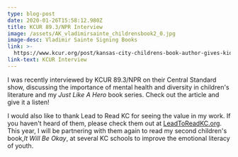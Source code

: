 ```yaml
---
type: blog-post
date: 2020-01-26T15:58:12.980Z
title: KCUR 89.3/NPR Interview
image: /assets/AK_vladimirsainte_childrensbook2_0.jpg
image-desc: Vladimir Sainte Signing Books
link: >-
  https://www.kcur.org/post/kansas-city-childrens-book-author-gives-kids-hope-shields-and-other-emotional-super-hero-tools?fbclid=IwAR2xch3AOy050DzPCXzXjqJlri5FIpSOhw2GUNYv0IAf0haaXOKOWu3OVic#stream/0
link-text: KCUR Interview
---
```

I was recently interviewed by KCUR 89.3/NPR on their Central Standard show, discussing the importance of mental health and diversity in children's literature and my *Just Like A Hero* book series. Check out the article and give it a listen!

I would also like to thank Lead to Read KC for seeing the value in my work. If you haven't heard of them, please check them out at [LeadToReadKC.org](https://www.kcur.org/post/kansas-city-childrens-book-author-gives-kids-hope-shields-and-other-emotional-super-hero-tools?fbclid=IwAR2xch3AOy050DzPCXzXjqJlri5FIpSOhw2GUNYv0IAf0haaXOKOWu3OVic#stream/0). This year, I will be partnering with them again to read my second children's book,*It Will Be Okay*, at several KC schools to improve the emotional literacy of youth.
